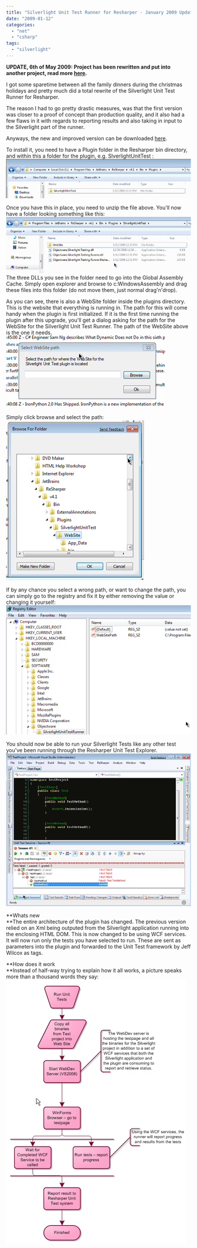 ```yaml
---
title: "Silverlight Unit Test Runner for Resharper - January 2009 Update"
date: "2009-01-12"
categories: 
  - "net"
  - "csharp"
tags: 
  - "silverlight"
---
```


**UPDATE, 6th of May 2009: Project has been rewritten and put into another project, read more [here](/post/2009/05/01/Silverlight-Unit-Test-runners-new-project-3e-Odin.aspx).**

I got some sparetime between all the family dinners during the christmas holidays and pretty much did a total rewrite of the Silverlight Unit Test Runner for Resharper.  
  
The reason I had to go pretty drastic measures, was that the first version was closer to a proof of concept than production quality, and it also had a few flaws in it with regards to reporting results and also taking in input to the Silverlight part of the runner.  
  
Anyways, the new and improved version can be downloaded [here](/Downloads/SilverlightUnitTest_January2009.zip).  
  
To install it, you need to have a Plugin folder in the Resharper bin directory, and within this a folder for the plugin, e.g. SlverlightUnitTest :  
![](images/SilverlightUnitTestRunnerFolder.png)  
  
Once you have this in place, you need to unzip the file above. You'll now have a folder looking something like this:  
![](images/SilverlightUnitTestRunnerPluginFolder.png)  
The three DLLs you see in the folder need to go into the Global Assembly Cache. Simply open explorer and browse to c:WindowsAssembly and drag these files into this folder (do not move them, just normal drag'n'drop).  
  
As you can see, there is also a WebSite folder inside the plugins directory. This is the website that everything is running in. The path for this will come handy when the plugin is first initialized. If it is the first time running the plugin after this upgrade, you'll get a dialog asking for the path for the WebSite for the Silverlight Unit Test Runner. The path of the WebSite above is the one it needs.  
![](images/SilverlightUnitTestRunnerSelectPath.png)  
  
Simply click browse and select the path:  
![](images/SilverLightUnitTestRunnerSelectPath2.png)  
  
If by any chance you select a wrong path, or want to change the path, you can simply go to the registry and fix it by either removing the value or changing it yourself:  
![](images/SilverlightUnitTestRunner_Registry.png)  
  
You should now be able to run your Silverlight Tests like any other test you've been running through the Resharper Unit Test Explorer.  
![](images/SilverlightUnitTestRunner_Running.png)  
  
**Whats new  
**The entire architecture of the plugin has changed. The previous version relied on an Xml being outputed from the Silverlight application running into the enclosing HTML DOM. This is now changed to be using WCF services.  
It will now run only the tests you have selected to run. These are sent as parameters into the plugin and forwarded to the Unit Test framework by Jeff Wilcox as tags.  
  
**How does it work  
**Instead of half-way trying to explain how it all works, a picture speaks more than a thousand words they say:  
![](images/SilverlightRunnerFlow.png)

